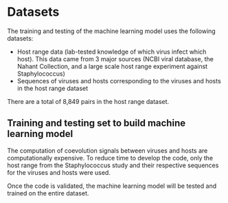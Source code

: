 # Datasets

The training and testing of the machine learning model uses the following datasets:
- Host range data (lab-tested knowledge of which virus infect which host). This data came from 3 major sources (NCBI viral database, the Nahant Collection, 
and a large scale host range experiment against Staphylococcus)
- Sequences of viruses and hosts corresponding to the viruses and hosts in the host range dataset

There are a total of 8,849 pairs in the host range dataset. 

## Training and testing set to build machine learning model

The computation of coevolution signals between viruses and hosts are computationally expensive. To reduce time to develop the code, only the host range 
from the Staphylococcus study and their respective sequences for the viruses and hosts were used. 

Once the code is validated, the machine learning model will be tested and trained on the entire dataset. 
